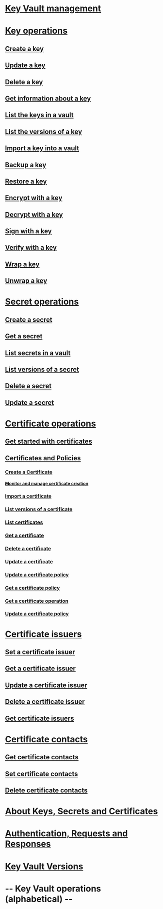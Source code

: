 # [Key Vault management](../../api-ref/keyvault/Vaults.json)

# [Key operations](key-operations.md)
## [Create a key](../../api-ref/CreateKey.json)
## [Update a key](../../api-ref/UpdateKey.json)
## [Delete a key](../../api-ref/DeleteKey.json)
## [Get information about a key](../../api-ref/GetKey.json)
## [List the keys in a vault](../../api-ref/GetKeys.json)
## [List the versions of a key](../../api-ref/GetKeyVersions.json)
## [Import a key into a vault](../../api-ref/ImportKey.json)
## [Backup a key](../../api-ref/BackupKey.json)
## [Restore a key](../../api-ref/RestoreKey.json)
## [Encrypt with a key](../../api-ref/encrypt.json)
## [Decrypt with a key](../../api-ref/decrypt.json)
## [Sign with a key](../../api-ref/sign.json)
## [Verify with a key](../../api-ref/verify.json)
## [Wrap a key](../../api-ref/wrapKey.json)
## [Unwrap a key](../../api-ref/unwrapKey.json)

# [Secret operations](secret-operations.md)
## [Create a secret](../../api-ref/CreateSecret.json)
## [Get a secret](../../api-ref/GetSecret.json)
## [List secrets in a vault](../../api-ref/GetSecrets.json)
## [List versions of a secret](../../api-ref/GetSecretVersion.json)
## [Delete a secret](../../api-ref/DeleteSecret.json)
## [Update a secret](../../api-ref/UpdateSecret.json)

# [Certificate operations](certificate-operations.md)
## [Get started with certificates](certificate-scenarios.md)
## [Certificates and Policies](certificates-and-policies.md)
### [Create a Certificate](create-a-certificate.md)
#### [Monitor and manage certificate creation](create-certificate-scenarios.md)
### [Import a certificate](../../api-ref/ImportCertifcate.md)
### [List versions of a certificate](../../api-ref/GetCertificateVersions.json)
### [List certificates](../../api-ref/GetCertificates.json)
### [Get a certificate](../../api-ref/GetCertificate.json)
### [Delete a certificate](../../api-ref/DeleteCertificate.json)
### [Update a certificate](../../api-ref/UpdateCertificate.json)
### [Update a certificate policy](../../api-ref/UpdateCertificatePolicy.json)
### [Get a certificate policy](../../api-ref/GetCertificatePolicy.json)
### [Get a certificate operation](../../api-ref/GetCertificateOperation.json)
### [Update a certificate policy](../../api-ref/UpdateCertificatePolicy.json)

# [Certificate issuers](certificate-issuers.md)
## [Set a certificate issuer](../../api-ref/SetCertificateIssuer.json)
## [Get a certificate issuer](../../api-ref/GetCertificateIssuer.json)
## [Update a certificate issuer](../../api-ref/UpdateCertificateIssuer.json)
## [Delete a certificate issuer](../../api-ref/DeleteCertificateIssuer.json)
## [Get certificate issuers](../../api-ref/GetCertificateIssuers.json)

# [Certificate contacts](certificate-contacts.md)
## [Get certificate contacts](../../api-ref/GetCertificateContacts.json)
## [Set certificate contacts](../../api-ref/SetCertificateContacts.json)
## [Delete certificate contacts](../../api-ref/DeleteCertificateContacts.json)

# [About Keys, Secrets and Certificates](about-keys--secrets-and-certificates.md)
# [Authentication, Requests and Responses](authentication--requests-and-responses.md)
# [Key Vault Versions](key-vault-versions.md)
# -- Key Vault operations (alphabetical) --
